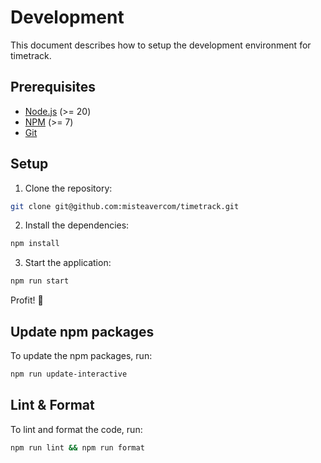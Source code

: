 # Development

This document describes how to setup the development environment for timetrack.

## Prerequisites

 - [Node.js](https://nodejs.org/en/) (>= 20)
 - [NPM](https://www.npmjs.com/) (>= 7)
 - [Git](https://git-scm.com/)

## Setup

1. Clone the repository:

```sh
git clone git@github.com:misteavercom/timetrack.git
```

2. Install the dependencies:

```sh
npm install
```

3. Start the application:

```sh
npm run start
```

Profit! 🎉

## Update npm packages

To update the npm packages, run:

```sh
npm run update-interactive
```

## Lint & Format

To lint and format the code, run:

```sh
npm run lint && npm run format
```

